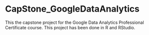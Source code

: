 # CapStone_GoogleDataAnalytics

This the capstone project for the Google Data Analytics Professional Certificate course.  This project has been done in R and RStudio.
